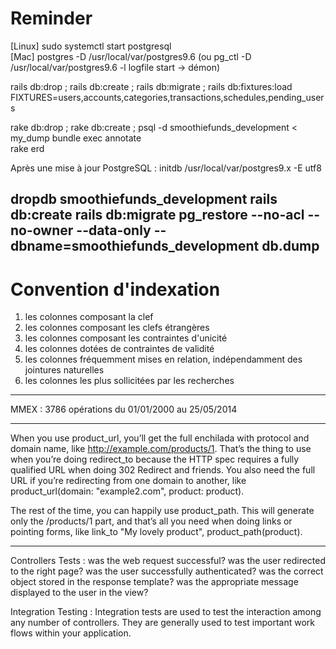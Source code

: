 Reminder
=========
[Linux] sudo systemctl start postgresql  
[Mac] postgres -D /usr/local/var/postgres9.6
(ou pg_ctl -D /usr/local/var/postgres9.6 -l logfile start -> démon)

rails db:drop ; rails db:create ; rails db:migrate ; rails db:fixtures:load FIXTURES=users,accounts,categories,transactions,schedules,pending_users

rake db:drop ; rake db:create ; psql -d smoothiefunds_development < my_dump
bundle exec annotate  
rake erd

Après une mise à jour PostgreSQL : initdb /usr/local/var/postgres9.x -E utf8


dropdb smoothiefunds_development
rails db:create
rails db:migrate
pg_restore --no-acl --no-owner --data-only --dbname=smoothiefunds_development db.dump
---

Convention d'indexation
========================
1. les colonnes composant la clef
2. les colonnes composant les clefs étrangères
3. les colonnes composant les contraintes d'unicité
4. les colonnes dotées de contraintes de validité
5. les colonnes fréquemment mises en relation, indépendamment des jointures naturelles
6. les colonnes les plus sollicitées par les recherches

---

MMEX : 3786 opérations du 01/01/2000 au 25/05/2014

---

When you use product_url, you’ll get the full enchilada with protocol and domain
name, like http://example.com/products/1. That’s the thing to use when you’re
doing redirect_to because the HTTP spec requires a fully qualified URL when
doing 302 Redirect and friends. You also need the full URL if you’re redirecting
from one domain to another, like product_url(domain: "example2.com", product: product).

The rest of the time, you can happily use product_path. This will generate only
the /products/1 part, and that’s all you need when doing links or pointing
forms, like link_to "My lovely product", product_path(product).

---

Controllers Tests :
  was the web request successful?
  was the user redirected to the right page?
  was the user successfully authenticated?
  was the correct object stored in the response template?
  was the appropriate message displayed to the user in the view?

Integration Testing :
  Integration tests are used to test the interaction among any number of controllers.
  They are generally used to test important work flows within your application.
